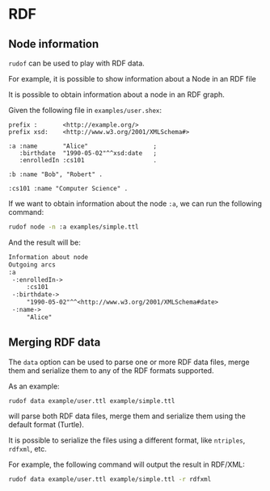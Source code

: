 # RDF

## Node information

`rudof` can be used to play with RDF data.

For example, it is possible to show information about a Node in an RDF file

It is possible to obtain information about a node in an RDF graph.

Given the following file in `examples/user.shex`:

```turtle
prefix :       <http://example.org/>
prefix xsd:    <http://www.w3.org/2001/XMLSchema#>

:a :name       "Alice"                  ;
   :birthdate  "1990-05-02"^^xsd:date   ;
   :enrolledIn :cs101                   .

:b :name "Bob", "Robert" .

:cs101 :name "Computer Science" .   
```

If we want to obtain information about the node `:a`, we can run the following command:

```sh
rudof node -n :a examples/simple.ttl 
```

And the result will be:

```txt
Information about node
Outgoing arcs
:a
 -:enrolledIn-> 
     :cs101
 -:birthdate-> 
     "1990-05-02"^^<http://www.w3.org/2001/XMLSchema#date>
 -:name-> 
     "Alice"
```

## Merging RDF data

The `data` option can be used to parse one or more RDF data files, merge them and serialize them to any of the RDF formats supported.

As an example:

```sh
rudof data example/user.ttl example/simple.ttl
```

will parse both RDF data files, merge them and serialize them using the default format (Turtle).

It is possible to serialize the files using a different format, like `ntriples`, `rdfxml`, etc.

For example, the following command will output the result in RDF/XML:

```sh
rudof data example/user.ttl example/simple.ttl -r rdfxml
```
